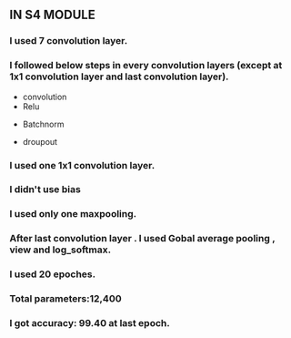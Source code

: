 ## IN S4 MODULE

### I used 7 convolution layer.

### I followed below steps in every convolution layers (except at 1x1 convolution layer and last convolution layer).
   - convolution
   - Relu
   + Batchnorm
   - droupout 

### I used one 1x1 convolution layer.

### I didn't use bias

### I used only one maxpooling.

### After last convolution layer . I used Gobal average pooling , view and log_softmax.

### I used 20 epoches.

### Total parameters:12,400

### I got accuracy: 99.40 at last epoch.





